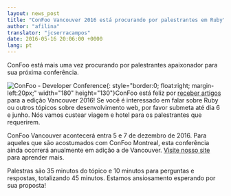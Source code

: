 ```yaml
---
layout: news_post
title: "ConFoo Vancouver 2016 está procurando por palestrantes em Ruby"
author: "afilina"
translator: "jcserracampos"
date: 2016-05-16 20:06:00 +0000
lang: pt
---
```


ConFoo está mais uma vez procurando por palestrantes apaixonador para sua próxima conferência.

![ConFoo - Developer Conference](https://confoo.ca/images/propaganda/yvr2016/en/like.png){: style="border:0; float:right; margin-left:20px;" width="180" height="130"}ConFoo está feliz por [receber artigos][1]  para a edição Vancouver 2016! Se você é interessado em falar sobre Ruby ou outros tópicos sobre desenvolvimento web, por favor submeta até dia 6 e junho. Nós vamos custear viagem e hotel para os palestrantes que requerirem.

ConFoo Vancouver acontecerá entra 5 e 7 de dezembro de 2016. Para aqueles que são acostumados com ConFoo Montreal, esta conferência ainda ocorrerá anualmente em adição a de Vancouver. [Visite nosso site][2] para aprender mais.

Palestras são 35 minutos do tópico e 10 minutos para perguntas e respostas, totalizando 45 minutos. Estamos ansiosamento esperando por sua proposta!

[1]: https://confoo.ca/en/yvr2016/call-for-papers
[2]: https://confoo.ca/en/yvr2016
